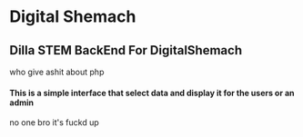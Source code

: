 # Digital Shemach
## Dilla STEM BackEnd For DigitalShemach
who give ashit about php
#### This is a simple interface that select  data  and display it for the users or an admin
no one bro it's fuckd up

